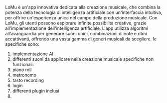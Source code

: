 LoMu è un'app innovativa dedicata alla creazione musicale, che combina la potenza della tecnologia di intelligenza artificiale con un'interfaccia intuitiva, per offrire un'esperienza unica nel campo della produzione musicale.
Con LoMu, gli utenti possono esplorare infinite possibilità creative, grazie all'implementazione dell'intelligenza artificiale. L'app utilizza algoritmi all'avanguardia per generare suoni unici, combinazioni di note e ritmi accattivanti, offrendo una vasta gamma di generi musicali da scegliere.
le specifiche sono: 
1. implementazione AI
2. differenti suoni da applicare nella creazione musicale
   specifiche non funzionali:
1. piano roll
2. metronomo
3. tasto recording
4. login
5. differenti plugin inclusi
6. 
